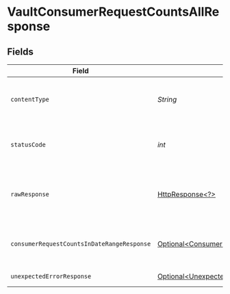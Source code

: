 # VaultConsumerRequestCountsAllResponse


## Fields

| Field                                                                                                                      | Type                                                                                                                       | Required                                                                                                                   | Description                                                                                                                |
| -------------------------------------------------------------------------------------------------------------------------- | -------------------------------------------------------------------------------------------------------------------------- | -------------------------------------------------------------------------------------------------------------------------- | -------------------------------------------------------------------------------------------------------------------------- |
| `contentType`                                                                                                              | *String*                                                                                                                   | :heavy_check_mark:                                                                                                         | HTTP response content type for this operation                                                                              |
| `statusCode`                                                                                                               | *int*                                                                                                                      | :heavy_check_mark:                                                                                                         | HTTP response status code for this operation                                                                               |
| `rawResponse`                                                                                                              | [HttpResponse\<?>](https://docs.oracle.com/en/java/javase/11/docs/api/java.net.http/java/net/http/HttpResponse.html)       | :heavy_check_mark:                                                                                                         | Raw HTTP response; suitable for custom response parsing                                                                    |
| `consumerRequestCountsInDateRangeResponse`                                                                                 | [Optional\<ConsumerRequestCountsInDateRangeResponse>](../../models/components/ConsumerRequestCountsInDateRangeResponse.md) | :heavy_minus_sign:                                                                                                         | Consumers Request Counts within Date Range                                                                                 |
| `unexpectedErrorResponse`                                                                                                  | [Optional\<UnexpectedErrorResponse>](../../models/components/UnexpectedErrorResponse.md)                                   | :heavy_minus_sign:                                                                                                         | Unexpected error                                                                                                           |